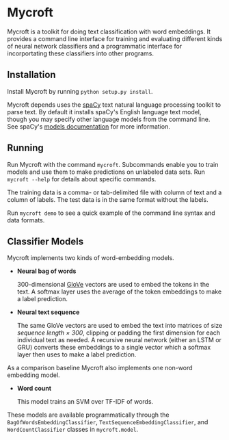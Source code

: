 # Mycroft

Mycroft is a toolkit for doing text classification with word embeddings.
It provides a command line interface for training and evaluating different kinds of neural network classifiers and a
programmatic interface for incorportating these classifiers into other programs.

## Installation

Install Mycroft by running `python setup.py install`.

Mycroft depends uses the [spaCy](https://spacy.io/) text natural language processing toolkit to parse text.
By default it installs spaCy's English language text model, though you may specify other language models from the
command line.
See spaCy's [models documentation](https://spacy.io/docs/usage/models) for more information.


## Running

Run Mycroft with the command `mycroft`.
Subcommands enable you to train models and use them to make predictions on unlabeled data sets.
Run `mycroft --help` for details about specific commands.

The training data is a comma- or tab-delimited file with column of text and a column of labels.
The test data is in the same format without the labels.

Run `mycroft demo` to see a quick example of the command line syntax and data formats.

## Classifier Models

Mycroft implements two kinds of word-embedding models.

* __Neural bag of words__

  300-dimensional [GloVe](https://nlp.stanford.edu/projects/glove/) vectors are used to embed the tokens in the text.
  A softmax layer uses the average of the token embeddings to make a label prediction.

* __Neural text sequence__

  The same GloVe vectors are used to embed the text into matrices of size _sequence length × 300_, clipping or padding
  the first dimension for each individual text as needed.
  A recursive neural network (either an LSTM or GRU) converts these embeddings to a single vector which a softmax layer
  then uses to make a label prediction.

As a comparison baseline Mycroft also implements one non-word embedding model.

* __Word count__

  This model trains an SVM over TF-IDF of words.

These models are available programmatically through the `BagOfWordsEmbeddingClassifier`,
`TextSequenceEmbeddingClassifier`, and `WordCountClassifier` classes in `mycroft.model`.

 